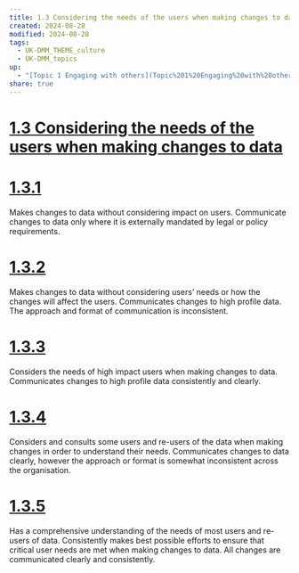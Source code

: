 ```yaml
---
title: 1.3 Considering the needs of the users when making changes to data
created: 2024-08-28
modified: 2024-08-28
tags:
  - UK-DMM_THEME_culture
  - UK-DMM_topics
up:
  - "[Topic 1 Engaging with others](Topic%201%20Engaging%20with%20others.md)"
share: true
---
```

# [1.3 Considering the needs of the users when making changes to data](1.3%20Considering%20the%20needs%20of%20the%20users%20when%20making%20changes%20to%20data.md)
# [1.3.1](1.3.1.md)

Makes changes to data without considering impact on users. Communicate changes to data only where it is externally mandated by legal or policy requirements.

# [1.3.2](1.3.2.md)

Makes changes to data without considering users’ needs or how the changes will affect the users. Communicates changes to high profile data. The approach and format of communication is inconsistent.

# [1.3.3](1.3.3.md)

Considers the needs of high impact users when making changes to data. Communicates changes to high profile data consistently and clearly.

# [1.3.4](1.3.4.md)

Considers and consults some users and re-users of the data when making changes in order to understand their needs. Communicates changes to data clearly, however the approach or format is somewhat inconsistent across the organisation.

# [1.3.5](1.3.5.md)

Has a comprehensive understanding of the needs of most users and re-users of data. Consistently makes best possible efforts to ensure that critical user needs are met when making changes to data. All changes are communicated clearly and consistently.

